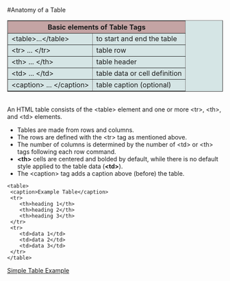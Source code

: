 
#Anatomy of a Table

<table border=1 bgcolor='#d5e5e5' width="50%"><tr><th colspan=2 bgcolor=c4a4a4>Basic elements of Table Tags</th></tr>
<tr><td>&lt;table>...&lt;/table&gt;</td><td>to start and end the table</td></tr>
<tr><td>&lt;tr&gt; ... &lt;/tr&gt;</td><td>table row</td></tr>
<tr><td>&lt;th&gt; ... &lt;/th&gt;</td><td>table header</td></tr>
<tr><td>&lt;td&gt; ... &lt;/td&gt;</td><td>table data or cell definition</td></tr>
<tr><td>&lt;caption&gt; ... &lt;/caption&gt;</td><td>table caption (optional)</td></tr></table>
<br>
An HTML table consists of the &lt;table&gt; element and one or more &lt;tr&gt;, &lt;th&gt;, and &lt;td&gt; elements.

- Tables are made from rows and columns.
- The rows are defined with the &lt;tr&gt; tag as mentioned above.  
- The number of columns is determined by the number of &lt;td&gt; or &lt;th&gt; tags following each row command.
- **&lt;th&gt;** cells are centered and bolded by default, while there is no default style applied to the table data (**&lt;td&gt;**).
- The &lt;caption&gt; tag adds a caption above (before) the table.

~~~
<table>
 <caption>Example Table</caption>
 <tr>
    <th>heading 1</th>
    <th>heading 2</th>
    <th>heading 3</th>
 </tr>
 <tr>
    <td>data 1</td>
    <td>data 2</td>
    <td>data 3</td>
 </tr>
</table>
~~~
<a href="archives/Class Htmls/simpletable.htm" target="_blank">Simple Table Example</a>

